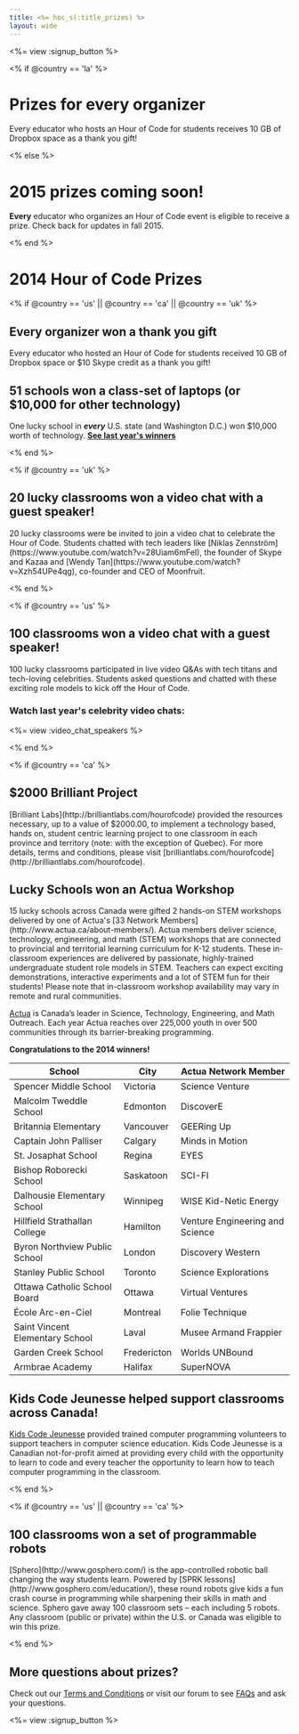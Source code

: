 ```yaml
---
title: <%= hoc_s(:title_prizes) %>
layout: wide
---
```


<%= view :signup_button %>

<% if @country == 'la' %>

# Prizes for every organizer

Every educator who hosts an Hour of Code for students receives 10 GB of Dropbox space as a thank you gift!

<% else %>

# 2015 prizes coming soon! 

**Every** educator who organizes an Hour of Code event is eligible to receive a prize. Check back for updates in fall 2015.

<% end %>

# 2014 Hour of Code Prizes

<% if @country ==  'us' || @country == 'ca' || @country == 'uk' %>
<h2 id="gift_code">Every organizer won a thank you gift</h2>
Every educator who hosted an Hour of Code for students received 10 GB of Dropbox space or $10 Skype credit as a thank you gift!

## 51 schools won a class-set of laptops (or $10,000 for other technology)

One lucky school in ***every*** U.S. state (and Washington D.C.) won $10,000 worth of technology. [**See last year's winners**](http://codeorg.tumblr.com/post/104109522378/prize-winners)

<% end %>
 
<% if @country == 'uk' %>

<h2 id="video_chat">20 lucky classrooms won a video chat with a guest speaker!</h2>
20 lucky classrooms were be invited to join a video chat to celebrate the Hour of Code. Students chatted with tech leaders like [Niklas Zennström](https://www.youtube.com/watch?v=28Uiam6mFeI), the founder of Skype and Kazaa and [Wendy Tan](https://www.youtube.com/watch?v=Xzh54UPe4qg), co-founder and CEO of Moonfruit.

<% end %>

<% if @country ==  'us' %>

<h2 id="video_chat">100 classrooms won a video chat with a guest speaker!</h2>

100 lucky classrooms participated in live video Q&As with tech titans and tech-loving celebrities. Students asked questions and chatted with these exciting role models to kick off the Hour of Code.

### Watch last year's celebrity video chats:
<%= view :video_chat_speakers %>

<% end %>

<% if @country == 'ca' %>

<h2 id="brilliant_project">$2000 Brilliant Project</h2>
[Brilliant Labs](http://brilliantlabs.com/hourofcode) provided the resources necessary, up to a value of $2000.00, to implement a technology based, hands on, student centric learning project to one classroom in each province and territory (note: with the exception of Quebec). For more details, terms and conditions, please visit [brilliantlabs.com/hourofcode](http://brilliantlabs.com/hourofcode).

<h2 id="actua_workshop">Lucky Schools won an Actua Workshop</h2>
15 lucky schools across Canada were gifted 2 hands-on STEM workshops delivered by one of Actua's [33 Network Members](http://www.actua.ca/about-members/). Actua members deliver science, technology, engineering, and math (STEM) workshops that are connected to provincial and territorial learning curriculum for K-12 students. These in-classroom experiences are delivered by passionate, highly-trained undergraduate student role models in STEM. Teachers can expect exciting demonstrations, interactive experiments and a lot of STEM fun for their students! Please note that in-classroom workshop availability may vary in remote and rural communities.

[Actua](http://actua.ca/) is Canada’s leader in Science, Technology, Engineering, and Math Outreach. Each year Actua reaches over 225,000 youth in over 500 communities through its barrier-breaking programming.

**Congratulations to the 2014 winners!**

|School|City|Actua Network Member|
|---|---|---|
|Spencer Middle School|Victoria|Science Venture|
|Malcolm Tweddle School|Edmonton|DiscoverE|
|Britannia Elementary|Vancouver|GEERing Up|
|Captain John Palliser|Calgary|Minds in Motion|
|St. Josaphat School|Regina|EYES|
|Bishop Roborecki School|Saskatoon|SCI-FI|
|Dalhousie Elementary School|Winnipeg|WISE Kid-Netic Energy|
|Hillfield Strathallan College|Hamilton|Venture Engineering and Science|
|Byron Northview Public School|London|Discovery Western|
|Stanley Public School|Toronto|Science Explorations|
|Ottawa Catholic School Board|Ottawa|Virtual Ventures|
|École Arc-en-Ciel|Montreal|Folie Technique|
|Saint Vincent Elementary School|Laval|Musee Armand Frappier|
|Garden Creek School|Fredericton|Worlds UNBound|
|Armbrae Academy|Halifax|SuperNOVA|

<h2 id="kids_code">Kids Code Jeunesse helped support classrooms across Canada!</h2>

[Kids Code Jeunesse](http://www.kidscodejeunesse.org) provided trained computer programming volunteers to support teachers in computer science education. Kids Code Jeunesse is a Canadian not-for-profit aimed at providing every child with the opportunity to learn to code and every teacher the opportunity to learn how to teach computer programming in the classroom.

<% end %>

<% if @country ==  'us' || @country == 'ca' %>

<h2 id="programmable_robots">100 classrooms won a set of programmable robots</h2>
[Sphero](http://www.gosphero.com/) is the app-controlled robotic ball changing the way students learn. Powered by [SPRK lessons](http://www.gosphero.com/education/), these round robots give kids a fun crash course in programming while sharpening their skills in math and science. Sphero gave away 100 classroom sets – each including 5 robots. Any classroom (public or private) within the U.S. or Canada was eligible to win this prize.

<% end %>

<h2 id="more_questions">More questions about prizes?</h2>

Check out our <a href="<%= resolve_url('https://code.org/tos') %>">Terms and Conditions</a> or visit our forum to see [FAQs](http://support.code.org) and ask your questions.

<%= view :signup_button %>
